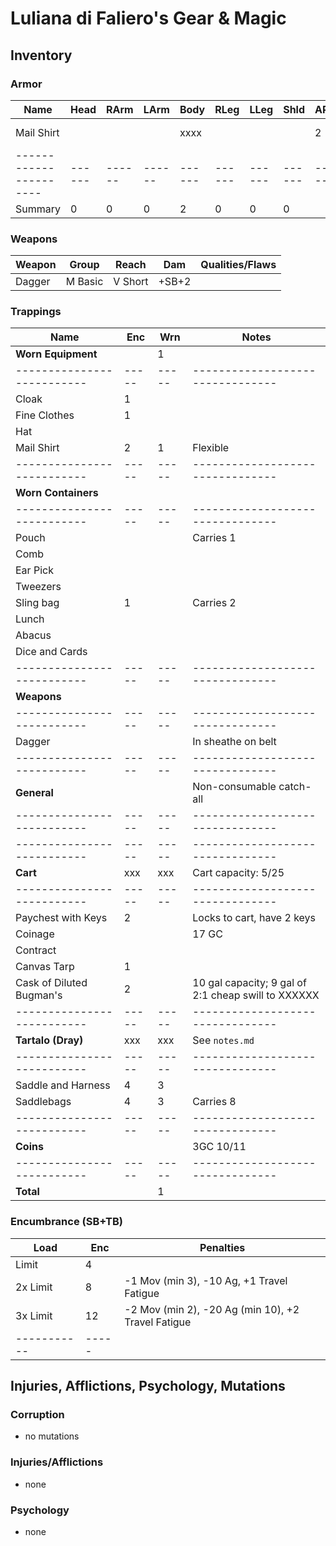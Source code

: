 # Luliana di Faliero's Gear & Magic
## Inventory
### Armor
| Name                 | Head | RArm | LArm | Body | RLeg | LLeg | Shld | AP | Qualities/Flaws
|----------------------|------|------|------|------|------|------|------|----|-----------------
| Mail Shirt           |      |      |      | xxxx |      |      |      |  2 | Flexible, -10 Stealth
|----------------------|------|------|------|------|------|------|------|----|-----------------
| Summary              |    0 |    0 |    0 |    2 |    0 |    0 |    0 |

### Weapons
| Weapon                       | Group         | Reach   | Dam   | Qualities/Flaws
|------------------------------|---------------|---------|-------|-----------------
| Dagger                       | M Basic       | V Short | +SB+2 |

### Trappings
| Name                     | Enc | Wrn | Notes
|--------------------------|-----|-----|--------------------------------
| **Worn Equipment**       |     |   1 |
|--------------------------|-----|-----|--------------------------------
| Cloak                    |   1 |     |
| Fine Clothes             |   1 |     |
| Hat                      |     |     |
| Mail Shirt               |   2 |   1 | Flexible
|--------------------------|-----|-----|--------------------------------
| **Worn Containers**      |     |     |
|--------------------------|-----|-----|--------------------------------
| Pouch                    |     |     | Carries 1
|   Comb                   |     |     |
|   Ear Pick               |     |     |
|   Tweezers               |     |     |
| Sling bag                |   1 |     | Carries 2
|   Lunch                  |     |     |
|   Abacus                 |     |     |
|   Dice and Cards         |     |     |
|--------------------------|-----|-----|--------------------------------
| **Weapons**              |     |     |
|--------------------------|-----|-----|--------------------------------
| Dagger                   |     |     | In sheathe on belt
|--------------------------|-----|-----|--------------------------------
| **General**              |     |     | Non-consumable catch-all
|--------------------------|-----|-----|--------------------------------
|--------------------------|-----|-----|--------------------------------
| **Cart**                 | xxx | xxx | Cart capacity: 5/25
|--------------------------|-----|-----|--------------------------------
| Paychest with Keys       |   2 |     | Locks to cart, have 2 keys
|   Coinage                |     |     | 17 GC
|   Contract               |     |     |
| Canvas Tarp              |   1 |     |
| Cask of Diluted Bugman's |   2 |     | 10 gal capacity; 9 gal of 2:1 cheap swill to XXXXXX
|--------------------------|-----|-----|--------------------------------
| **Tartalo (Dray)**       | xxx | xxx | See `notes.md`
|--------------------------|-----|-----|--------------------------------
| Saddle and Harness       |   4 |   3 |
| Saddlebags               |   4 |   3 | Carries 8
|--------------------------|-----|-----|--------------------------------
| **Coins**                |     |     | 3GC 10/11
|--------------------------|-----|-----|--------------------------------
| **Total**                |     |   1 |

### Encumbrance (SB+TB)
| Load      | Enc | Penalties
|-----------|-----|------------
| Limit     |   4 |
| 2x Limit  |   8 | -1 Mov (min 3), -10 Ag, +1 Travel Fatigue
| 3x Limit  |  12 | -2 Mov (min 2), -20 Ag (min 10), +2 Travel Fatigue
|-----------|-----|

## Injuries, Afflictions, Psychology, Mutations
### Corruption
- no mutations

### Injuries/Afflictions
- none

### Psychology
- none
